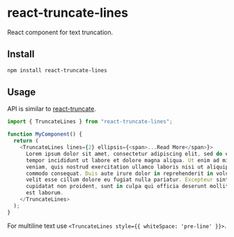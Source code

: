 # react-truncate-lines

React component for text truncation.

## Install

```sh
npm install react-truncate-lines
```

## Usage

API is similar to [react-truncate](https://www.npmjs.com/package/react-truncate).

```js
import { TruncateLines } from "react-truncate-lines";

function MyComponent() {
  return (
    <TruncateLines lines={2} ellipsis={<span>...Read More</span>}>
      Lorem ipsum dolor sit amet, consectetur adipiscing elit, sed do eiusmod
      tempor incididunt ut labore et dolore magna aliqua. Ut enim ad minim
      veniam, quis nostrud exercitation ullamco laboris nisi ut aliquip ex ea
      commodo consequat. Duis aute irure dolor in reprehenderit in voluptate
      velit esse cillum dolore eu fugiat nulla pariatur. Excepteur sint occaecat
      cupidatat non proident, sunt in culpa qui officia deserunt mollit anim id
      est laborum.
    </TruncateLines>
  );
}
```

For multiline text use `<TruncateLines style={{ whiteSpace: 'pre-line' }}>`.
